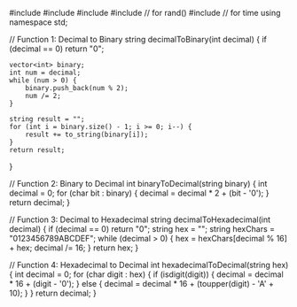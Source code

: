 #include <iostream>
#include <vector>
#include <string>
#include <cstdlib>   // for rand()
#include <ctime>    // for time
using namespace std;

// Function 1: Decimal to Binary
string decimalToBinary(int decimal) {
    if (decimal == 0) return "0";

    vector<int> binary;
    int num = decimal;
    while (num > 0) {
        binary.push_back(num % 2);
        num /= 2;
    }

    string result = "";
    for (int i = binary.size() - 1; i >= 0; i--) {
        result += to_string(binary[i]);
    }
    return result;
}

// Function 2: Binary to Decimal
int binaryToDecimal(string binary) {
    int decimal = 0;
    for (char bit : binary) {
        decimal = decimal * 2 + (bit - '0');
    }
    return decimal;
}

// Function 3: Decimal to Hexadecimal
string decimalToHexadecimal(int decimal) {
    if (decimal == 0) return "0";
    string hex = "";
    string hexChars = "0123456789ABCDEF";
    while (decimal > 0) {
        hex = hexChars[decimal % 16] + hex;
        decimal /= 16;
    }
    return hex;
}

// Function 4: Hexadecimal to Decimal
int hexadecimalToDecimal(string hex) {
    int decimal = 0;
    for (char digit : hex) {
        if (isdigit(digit)) {
            decimal = decimal * 16 + (digit - '0');
        } else {
            decimal = decimal * 16 + (toupper(digit) - 'A' + 10);
        }
    }
    return decimal;
}
